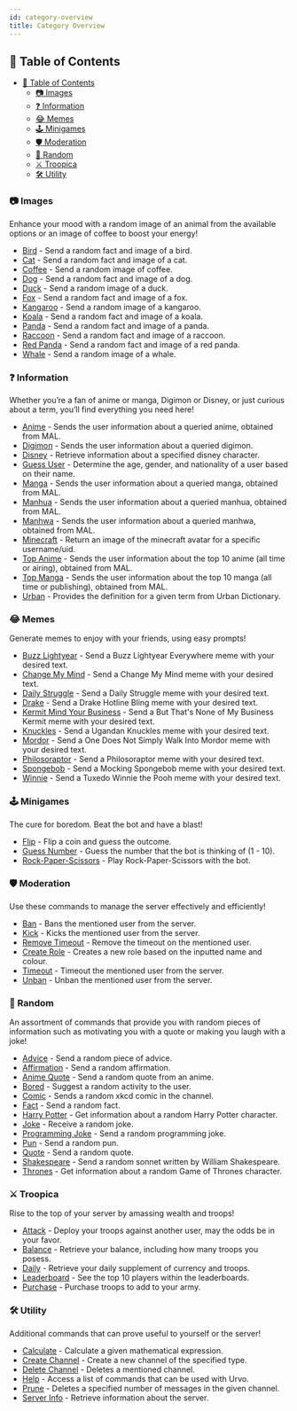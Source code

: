 ```yaml
---
id: category-overview
title: Category Overview
---
```


## 📖 Table of Contents

- [📖 Table of Contents](#-table-of-contents)
  - [📷 Images](#-images)
  - [❓ Information](#-information)
  - [😂 Memes](#-memes)
  - [🕹️ Minigames](#️-minigames)
  - [🛡️ Moderation](#️-moderation)
  - [🎲 Random](#-random)
  - [⚔️ Troopica](#️-troopica)
  - [🛠️ Utility](#️-utility)

### 📷 Images

Enhance your mood with a random image of an animal from the available options or an image of coffee to boost your energy!

- [Bird](images/bird.md) - Send a random fact and image of a bird.
- [Cat](images/cat.md) - Send a random fact and image of a cat.
- [Coffee](images/coffee.md) - Send a random image of coffee.
- [Dog](images/dog.md) - Send a random fact and image of a dog.
- [Duck](images/duck.md) - Send a random image of a duck.
- [Fox](images/fox.md) - Send a random fact and image of a fox.
- [Kangaroo](images/kangaroo.md) - Send a random image of a kangaroo.
- [Koala](images/koala.md) - Send a random fact and image of a koala.
- [Panda](images/panda.md) - Send a random fact and image of a panda.
- [Raccoon](images/raccoon.md) - Send a random fact and image of a raccoon.
- [Red Panda](images/red-panda.md) - Send a random fact and image of a red panda.
- [Whale](images/whale.md) - Send a random image of a whale.

### ❓ Information

Whether you’re a fan of anime or manga, Digimon or Disney, or just curious about a term, you’ll find everything you need here!

- [Anime](info/anime.md) - Sends the user information about a queried anime, obtained from MAL.
- [Digimon](info/digimon.md) - Sends the user information about a queried digimon.
- [Disney](info/disney.md) - Retrieve information about a specified disney character.
- [Guess User](info/guessUser.md) - Determine the age, gender, and nationality of a user based on their name.
- [Manga](info/manga.md) - Sends the user information about a queried manga, obtained from MAL.
- [Manhua](info/manhua.md) - Sends the user information about a queried manhua, obtained from MAL.
- [Manhwa](info/manhwa.md) - Sends the user information about a queried manhwa, obtained from MAL.
- [Minecraft](info/minecraft.md) - Return an image of the minecraft avatar for a specific username/uid.
- [Top Anime](info/topAnime.md) - Sends the user information about the top 10 anime (all time or airing), obtained from MAL.
- [Top Manga](info/topManga.md) - Sends the user information about the top 10 manga (all time or publishing), obtained from MAL.
- [Urban](info/urban.md) - Provides the definition for a given term from Urban Dictionary.

### 😂 Memes

Generate memes to enjoy with your friends, using easy prompts!

- [Buzz Lightyear](memes/buzz.md) - Send a Buzz Lightyear Everywhere meme with your desired text.
- [Change My Mind](memes/change-my-mind.md) - Send a Change My Mind meme with your desired text.
- [Daily Struggle](memes/daily-struggle.md) - Send a Daily Struggle meme with your desired text.
- [Drake](memes/drake.md) - Send a Drake Hotline Bling meme with your desired text.
- [Kermit Mind Your Business](memes/kermit.md) - Send a But That's None of My Business Kermit meme with your desired text.
- [Knuckles](memes/knuckles.md) - Send a Ugandan Knuckles meme with your desired text.
- [Mordor](memes/mordor.md) - Send a One Does Not Simply Walk Into Mordor meme with your desired text.
- [Philosoraptor](memes/philosoraptor.md) - Send a Philosoraptor meme with your desired text.
- [Spongebob](memes/spongebob.md) - Send a Mocking Spongebob meme with your desired text.
- [Winnie](memes/winnie.md) - Send a Tuxedo Winnie the Pooh meme with your desired text.

### 🕹️ Minigames

The cure for boredom. Beat the bot and have a blast!

- [Flip](minigames/flip.md) - Flip a coin and guess the outcome.
- [Guess Number](minigames/guess-number.md) - Guess the number that the bot is thinking of (1 - 10).
- [Rock-Paper-Scissors](minigames/rps.md) - Play Rock-Paper-Scissors with the bot.

### 🛡️ Moderation

Use these commands to manage the server effectively and efficiently!

- [Ban](moderation/ban.md) - Bans the mentioned user from the server.
- [Kick](moderation/kick.md) - Kicks the mentioned user from the server.
- [Remove Timeout](moderation/remove-timeout.md) - Remove the timeout on the mentioned user.
- [Create Role](moderation/role.md) - Creates a new role based on the inputted name and colour.
- [Timeout](moderation/timeout.md) - Timeout the mentioned user from the server.
- [Unban](moderation/unban.md) - Unban the mentioned user from the server.

### 🎲 Random

An assortment of commands that provide you with random pieces of information such as motivating you with a quote or making you laugh with a joke!

- [Advice](random/advice.md) - Send a random piece of advice.
- [Affirmation](random/affirmations.md) - Send a random affirmation.
- [Anime Quote](random/anime-quote.md) - Send a random quote from an anime.
- [Bored](random/bored.md) - Suggest a random activity to the user.
- [Comic](random/comic.md) - Sends a random xkcd comic in the channel.
- [Fact](random/fact.md) - Send a random fact.
- [Harry Potter](random/potter.md) - Get information about a random Harry Potter character.
- [Joke](random/joke.md) - Receive a random joke.
- [Programming Joke](random/programming-joke.md) - Send a random programming joke.
- [Pun](random/pun.md) - Send a random pun.
- [Quote](random/quote.md) - Send a random quote.
- [Shakespeare](random/shakespeare.md) - Send a random sonnet written by William Shakespeare.
- [Thrones](random/thrones.md) - Get information about a random Game of Thrones character.

### ⚔️ Troopica

Rise to the top of your server by amassing wealth and troops!

- [Attack](troopica/attack.md) - Deploy your troops against another user, may the odds be in your favor.
- [Balance](troopica/balance.md) - Retrieve your balance, including how many troops you posess.
- [Daily](troopica/daily.md) - Retrieve your daily supplement of currency and troops.
- [Leaderboard](troopica/leaderboard.md) - See the top 10 players within the leaderboards.
- [Purchase](troopica/purchase.md) - Purchase troops to add to your army.

### 🛠️ Utility

Additional commands that can prove useful to yourself or the server!

- [Calculate](utility/calculate.md) - Calculate a given mathematical expression.
- [Create Channel](utility/create-channel.md) - Create a new channel of the specified type.
- [Delete Channel](utility/delete-channel.md) - Deletes a mentioned channel.
- [Help](utility/help.md) - Access a list of commands that can be used with Urvo.
- [Prune](utility/prune.md) - Deletes a specified number of messages in the given channel.
- [Server Info](utility/server-info.md) - Retrieve information about the server.
